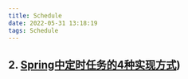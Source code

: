 ```yaml
---
title: Schedule
date: 2022-05-31 13:18:19
tags: Schedule
---
```



## 2. [Spring中定时任务的4种实现方式](https://juejin.cn/post/6844904198752960519#heading-20))